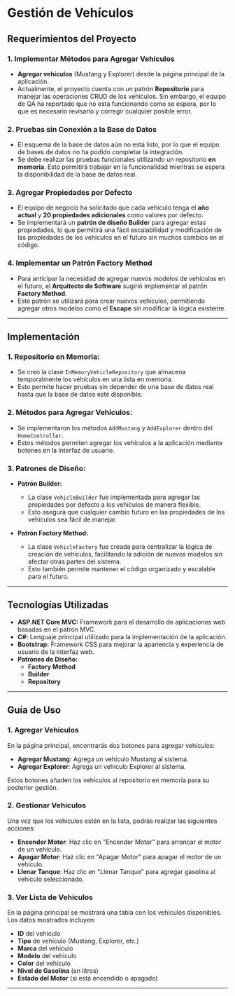 # **Gestión de Vehículos**



## **Requerimientos del Proyecto**

### **1. Implementar Métodos para Agregar Vehículos**
- **Agregar vehículos** (Mustang y Explorer) desde la página principal de la aplicación.
- Actualmente, el proyecto cuenta con un patrón **Repositorio** para manejar las operaciones CRUD de los vehículos. Sin embargo, el equipo de QA ha reportado que no está funcionando como se espera, por lo que es necesario revisarlo y corregir cualquier posible error.

### **2. Pruebas sin Conexión a la Base de Datos**
- El esquema de la base de datos aún no está listo, por lo que el equipo de bases de datos no ha podido completar la integración.
- Se debe realizar las pruebas funcionales utilizando un repositorio **en memoria**. Esto permitirá trabajar en la funcionalidad mientras se espera la disponibilidad de la base de datos real.

### **3. Agregar Propiedades por Defecto**
- El equipo de negocio ha solicitado que cada vehículo tenga el **año actual** y **20 propiedades adicionales** como valores por defecto.
- Se implementará un **patrón de diseño Builder** para agregar estas propiedades, lo que permitirá una fácil escalabilidad y modificación de las propiedades de los vehículos en el futuro sin muchos cambios en el código.

### **4. Implementar un Patrón Factory Method**
- Para anticipar la necesidad de agregar nuevos modelos de vehículos en el futuro, el **Arquitecto de Software** sugirió implementar el patrón **Factory Method**.
- Este patrón se utilizará para crear nuevos vehículos, permitiendo agregar otros modelos como el **Escape** sin modificar la lógica existente.

---

## **Implementación**

### **1. Repositorio en Memoria:**
- Se creó la clase `InMemoryVehicleRepository` que almacena temporalmente los vehículos en una lista en memoria.
- Esto permite hacer pruebas sin depender de una base de datos real hasta que la base de datos esté disponible.

### **2. Métodos para Agregar Vehículos:**
- Se implementaron los métodos `AddMustang` y `AddExplorer` dentro del `HomeController`.
- Estos métodos permiten agregar los vehículos a la aplicación mediante botones en la interfaz de usuario.

### **3. Patrones de Diseño:**

- **Patrón Builder:**
   - La clase `VehicleBuilder` fue implementada para agregar las propiedades por defecto a los vehículos de manera flexible.
   - Esto asegura que cualquier cambio futuro en las propiedades de los vehículos sea fácil de manejar.

- **Patrón Factory Method:**
   - La clase `VehicleFactory` fue creada para centralizar la lógica de creación de vehículos, facilitando la adición de nuevos modelos sin afectar otras partes del sistema.
   - Esto también permite mantener el código organizado y escalable para el futuro.

---

## **Tecnologías Utilizadas**

- **ASP.NET Core MVC:** Framework para el desarrollo de aplicaciones web basadas en el patrón MVC.
- **C#:** Lenguaje principal utilizado para la implementación de la aplicación.
- **Bootstrap:** Framework CSS para mejorar la apariencia y experiencia de usuario de la interfaz web.
- **Patrones de Diseño:**
   - **Factory Method**
   - **Builder**
   - **Repository**

---

## **Guía de Uso**

### **1. Agregar Vehículos**
En la página principal, encontrarás dos botones para agregar vehículos:
- **Agregar Mustang**: Agrega un vehículo Mustang al sistema.
- **Agregar Explorer**: Agrega un vehículo Explorer al sistema.

Estos botones añaden los vehículos al repositorio en memoria para su posterior gestión.

### **2. Gestionar Vehículos**
Una vez que los vehículos estén en la lista, podrás realizar las siguientes acciones:
- **Encender Motor**: Haz clic en "Encender Motor" para arrancar el motor de un vehículo.
- **Apagar Motor**: Haz clic en "Apagar Motor" para apagar el motor de un vehículo.
- **Llenar Tanque**: Haz clic en "Llenar Tanque" para agregar gasolina al vehículo seleccionado.

### **3. Ver Lista de Vehículos**
En la página principal se mostrará una tabla con los vehículos disponibles. Los datos mostrados incluyen:
- **ID** del vehículo
- **Tipo** de vehículo (Mustang, Explorer, etc.)
- **Marca** del vehículo
- **Modelo** del vehículo
- **Color** del vehículo
- **Nivel de Gasolina** (en litros)
- **Estado del Motor** (si está encendido o apagado)

---


